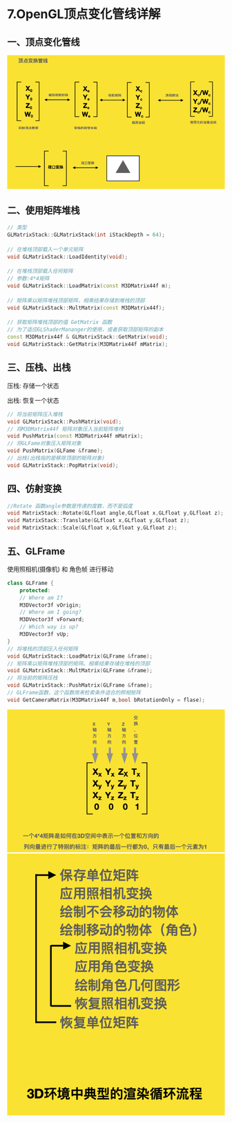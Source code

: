 # 7.OpenGL顶点变化管线详解

## 一、顶点变化管线

![](../images/opengl_07_1.png)

## 二、使用矩阵堆栈

```cpp
// 类型
GLMatrixStack::GLMatrixStack(int iStackDepth = 64);

// 在堆栈顶部载⼊一个单元矩阵
void GLMatrixStack::LoadIdentity(void);

// 在堆栈顶部载⼊任何矩阵 
// 参数:4*4矩阵
void GLMatrixStack::LoadMatrix(const M3DMatrix44f m);

// 矩阵乘以矩阵堆栈顶部矩阵，相乘结果存储到堆栈的顶部
void GLMatrixStack::MultMatrix(const M3DMatrix44f);

// 获取矩阵堆栈顶部的值 GetMatrix 函数 
// 为了适应GLShaderMananger的使⽤，或者获取顶部矩阵的副本
const M3DMatrix44f & GLMatrixStack::GetMatrix(void);
void GLMatrixStack::GetMatrix(M3DMatrix44f mMatrix);
```

## 三、压栈、出栈

压栈: 存储⼀个状态 

出栈: 恢复⼀个状态

```cpp
// 将当前矩阵压⼊堆栈
void GLMatrixStack::PushMatrix(void);
// 将M3DMatrix44f 矩阵对象压入当前矩阵堆栈
void PushMatrix(const M3DMatrix44f mMatrix);
// 将GLFame对象压入矩阵对象
void PushMatrix(GLFame &frame);
// 出栈(出栈指的是移除顶部的矩阵对象) 
void GLMatrixStack::PopMatrix(void);
```

## 四、仿射变换

```cpp
//Rotate 函数angle参数是传递的度数，⽽不是弧度
void MatrixStack::Rotate(GLfloat angle,GLfloat x,GLfloat y,GLfloat z);
void MatrixStack::Translate(GLfloat x,GLfloat y,GLfloat z);
void MatrixStack::Scale(GLfloat x,GLfloat y,GLfloat z);
```

## 五、GLFrame

使⽤照相机(摄像机) 和 ⻆色帧 进⾏移动

```cpp
class GLFrame {
	protected:
	// Where am I? 
	M3DVector3f vOrigin; 
	// Where am I going?
	M3DVector3f vForward; 
	// Which way is up?
	M3DVector3f vUp;
}
// 将堆栈的顶部压入任何矩阵
void GLMatrixStack::LoadMatrix(GLFrame &frame);
// 矩阵乘以矩阵堆栈顶部的矩阵。相乘结果存储在堆栈的顶部
void GLMatrixStack::MultMatrix(GLFrame &frame);
// 将当前的矩阵压栈
void GLMatrixStack::PushMatrix(GLFrame &frame);
// GLFrame函数，这个函数⽤来检索条件适合的照相矩阵
void GetCameraMatrix(M3DMatrix44f m,bool bRotationOnly = flase);
```

![](../images/opengl_07_5.png)
![](../images/opengl_07_5_2.png)
